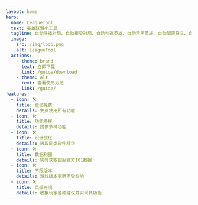 ```yaml
---
layout: home
hero:
  name: LeagueTool
  text: 英雄联盟小工具
  tagline: 自动寻找对局、自动接受对局、自动秒选英雄、自动禁用英雄、自动配置符文、自动配置召唤师技能、自动获取队友战绩、游戏开始自动获取敌方战绩，更多功能陆续上线……
  image:
    src: /img/logo.png
    alt: LeagueTool
  actions:
    - theme: brand
      text: 立即下载
      link: /guide/download
    - theme: alt
      text: 查看使用方法
      link: /guide/
features:
  - icon: 🛠️
    title: 全部免费
    details: 免费使用所有功能
  - icon: 🛠️
    title: 功能多样
    details: 提供多种功能
  - icon: 🛠️
    title: 设计优化
    details: 吸取同类软件精华
  - icon: 🛠️
    title: 数据利器
    details: 实时获取国服官方101数据
  - icon: 🛠️
    title: 不限版本
    details: 游戏版本更新不受影响
  - icon: 🛠️
    title: 灵感再现
    details: 收集玩家各种建议并实现其功能
---
```

